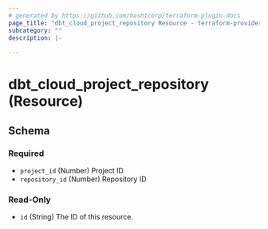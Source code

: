 ```yaml
---
# generated by https://github.com/hashicorp/terraform-plugin-docs
page_title: "dbt_cloud_project_repository Resource - terraform-provider-dbtcloud"
subcategory: ""
description: |-
  
---
```


# dbt_cloud_project_repository (Resource)





<!-- schema generated by tfplugindocs -->
## Schema

### Required

- `project_id` (Number) Project ID
- `repository_id` (Number) Repository ID

### Read-Only

- `id` (String) The ID of this resource.


